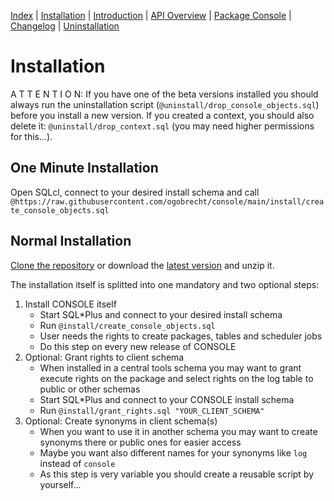 <!-- nav -->

[Index](README.md)
| [Installation](installation.md)
| [Introduction](introduction.md)
| [API Overview](api-overview.md)
| [Package Console](package-console.md)
| [Changelog](changelog.md)
| [Uninstallation](uninstallation.md)

<!-- navstop -->

# Installation

A T T E N T I O N: If you have one of the beta versions installed you should
always run the uninstallation script (`@uninstall/drop_console_objects.sql`)
before you install a new version. If you created a context, you should also
delete it: `@uninstall/drop_context.sql` (you may need higher permissions for this...).

## One Minute Installation

Open SQLcl, connect to your desired install schema and call
`@https://raw.githubusercontent.com/ogobrecht/console/main/install/create_console_objects.sql`

## Normal Installation

[Clone the repository](https://github.com/ogobrecht/console) or download the
[latest
version](https://github.com/ogobrecht/oracle-instrumentation-console/releases/latest)
and unzip it.

The installation itself is splitted into one mandatory and two optional steps:

1. Install CONSOLE itself
    - Start SQL*Plus and connect to your desired install schema
    - Run `@install/create_console_objects.sql`
    - User needs the rights to create packages, tables and scheduler jobs
    - Do this step on every new release of CONSOLE
2. Optional: Grant rights to client schema
    - When installed in a central tools schema you may want to grant execute
      rights on the package and select rights on the log table to public or
      other schemas
    - Start SQL*Plus and connect to your CONSOLE install schema
    - Run `@install/grant_rights.sql "YOUR_CLIENT_SCHEMA"`
3. Optional: Create synonyms in client schema(s)
    - When you want to use it in another schema you may want to create synonyms
      there or public ones for easier access
    - Maybe you want also different names for your synonyms like `log` instead
      of `console`
    - As this step is very variable you should create a reusable script by
      yourself...
